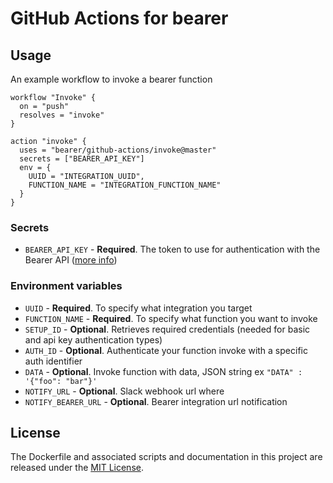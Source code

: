 # GitHub Actions for bearer

## Usage

An example workflow to invoke a bearer function

```
workflow "Invoke" {
  on = "push"
  resolves = "invoke"
}

action "invoke" {
  uses = "bearer/github-actions/invoke@master"
  secrets = ["BEARER_API_KEY"]
  env = {
    UUID = "INTEGRATION_UUID",
    FUNCTION_NAME = "INTEGRATION_FUNCTION_NAME"
  }
}

```

### Secrets

- `BEARER_API_KEY` - **Required**. The token to use for authentication with the Bearer API ([more info](https://app.bearer.sh/keys))

### Environment variables

- `UUID` - **Required**. To specify what integration you target
- `FUNCTION_NAME` - **Required**. To specify what function you want to invoke
- `SETUP_ID` - **Optional**. Retrieves required credentials (needed for basic and api key authentication types)
- `AUTH_ID` - **Optional**. Authenticate your function invoke with a specific auth identifier
- `DATA` - **Optional**. Invoke function with data, JSON string ex `"DATA" : '{"foo": "bar"}'`
- `NOTIFY_URL` - **Optional**. Slack webhook url where
- `NOTIFY_BEARER_URL` - **Optional**. Bearer integration url notification

## License

The Dockerfile and associated scripts and documentation in this project are released under the [MIT License](LICENSE).
